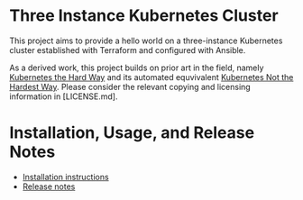 # Three Instance Kubernetes Cluster

This project aims to provide a hello world on a three-instance Kubernetes cluster established with Terraform and configured with Ansible.

As a derived work, this project builds on prior art in the field, namely [Kubernetes the Hard Way](https://github.com/kelseyhightower/kubernetes-the-hard-way) and its automated equvivalent [Kubernetes Not the Hardest Way](https://opencredo.com/kubernetes-aws-terraform-ansible-1/).  Please consider the relevant copying and licensing information in [LICENSE.md].

# Installation, Usage, and Release Notes

- [Installation instructions](INSTALL.md)
- [Release notes](RELEASENOTES.md)
